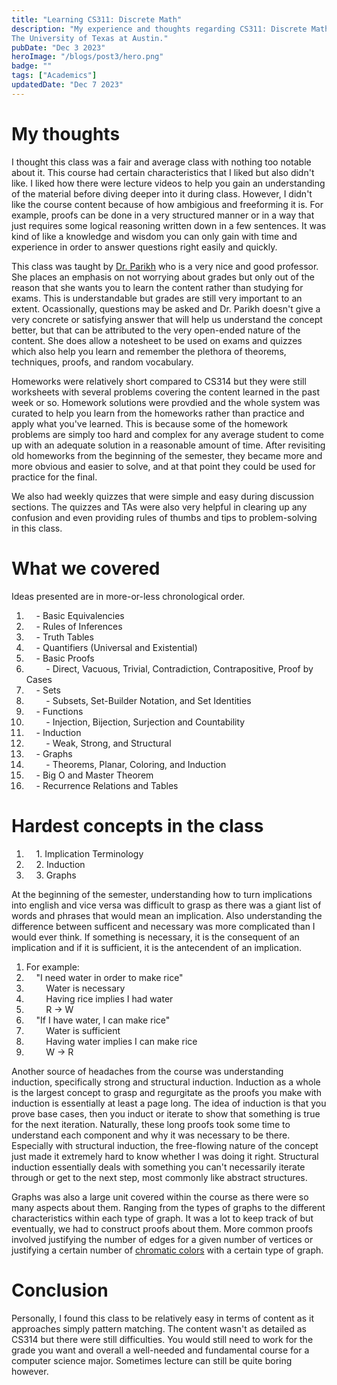 ```yaml
---
title: "Learning CS311: Discrete Math"
description: "My experience and thoughts regarding CS311: Discrete Math, taught at 
The University of Texas at Austin."
pubDate: "Dec 3 2023"
heroImage: "/blogs/post3/hero.png"
badge: ""
tags: ["Academics"]
updatedDate: "Dec 7 2023"
---
```

# My thoughts #
I thought this class was a fair and average class with nothing too notable about it.
This course had certain characteristics that I liked but also didn't like. I liked how
there were lecture videos to help you gain an understanding of the material before diving
deeper into it during class. However, I didn't like the course content because of how 
ambigious and freeforming it is. For example, proofs can be done in a very structured manner
or in a way that just requires some logical reasoning written down in a few sentences. It was
kind of like a knowledge and wisdom you can only gain with time and experience in order to
answer questions right easily and quickly.

This class was taught by <a target="_blank" href="https://www.cs.utexas.edu/people/faculty-researchers/devangi-parikh">Dr. Parikh</a>
who is a very nice and good professor. She places an emphasis on not worrying about grades but only out
of the reason that she wants you to learn the content rather than studying for exams. This is
understandable but grades are still very important to an extent. Ocassionally, questions
may be asked and Dr. Parikh doesn't give a very concrete or satisfying answer that will help us
understand the concept better, but that can be attributed to the very open-ended nature of the
content. She does allow a notesheet to be used on exams and quizzes which also help you learn
and remember the plethora of theorems, techniques, proofs, and random vocabulary. 

Homeworks were relatively short compared to CS314 but they were still worksheets with several
problems covering the content learned in the past week or so. Homework solutions were provdied
and the whole system was curated to help you learn from the homeworks rather than practice and
apply what you've learned. This is because some of the homework problems are simply too hard and
complex for any average student to come up with an adequate solution in a reasonable amount of time.
After revisiting old homeworks from the beginning of the semester, they became more and more
obvious and easier to solve, and at that point they could be used for practice for the final.

We also had weekly quizzes that were simple and easy during discussion sections. The quizzes and 
TAs were also very helpful in clearing up any confusion and even providing rules of thumbs and tips 
to problem-solving in this class.

# What we covered #
Ideas presented are in more-or-less chronological order.
1. &nbsp;&nbsp;&nbsp;&nbsp;- Basic Equivalencies
2. &nbsp;&nbsp;&nbsp;&nbsp;- Rules of Inferences
3. &nbsp;&nbsp;&nbsp;&nbsp;- Truth Tables
4. &nbsp;&nbsp;&nbsp;&nbsp;- Quantifiers (Universal and Existential)
5. &nbsp;&nbsp;&nbsp;&nbsp;- Basic Proofs
6. &nbsp;&nbsp;&nbsp;&nbsp;&nbsp;&nbsp;&nbsp;&nbsp;- Direct, Vacuous, Trivial, Contradiction, Contrapositive, Proof by Cases
7. &nbsp;&nbsp;&nbsp;&nbsp;- Sets 
8. &nbsp;&nbsp;&nbsp;&nbsp;&nbsp;&nbsp;&nbsp;&nbsp;- Subsets, Set-Builder Notation, and Set Identities
9. &nbsp;&nbsp;&nbsp;&nbsp;- Functions 
10. &nbsp;&nbsp;&nbsp;&nbsp;&nbsp;&nbsp;&nbsp;&nbsp;- Injection, Bijection, Surjection and Countability
11. &nbsp;&nbsp;&nbsp;&nbsp;- Induction 
12. &nbsp;&nbsp;&nbsp;&nbsp;&nbsp;&nbsp;&nbsp;&nbsp;- Weak, Strong, and Structural
13. &nbsp;&nbsp;&nbsp;&nbsp;- Graphs 
14. &nbsp;&nbsp;&nbsp;&nbsp;&nbsp;&nbsp;&nbsp;&nbsp;- Theorems, Planar, Coloring, and Induction
15. &nbsp;&nbsp;&nbsp;&nbsp;- Big O and Master Theorem
16. &nbsp;&nbsp;&nbsp;&nbsp;- Recurrence Relations and Tables

# Hardest concepts in the class #
1. &nbsp;&nbsp;&nbsp;&nbsp;1\. Implication Terminology
2. &nbsp;&nbsp;&nbsp;&nbsp;2\. Induction
3. &nbsp;&nbsp;&nbsp;&nbsp;3\. Graphs

At the beginning of the semester, understanding how to turn implications into english and vice versa was difficult
to grasp as there was a giant list of words and phrases that would mean an implication. Also understanding 
the difference between sufficent and necessary was more complicated than I would ever think. If something is necessary,
it is the consequent of an implication and if it is sufficient, it is the antecendent of an implication.  
1. For example:
2. &nbsp;&nbsp;&nbsp;&nbsp;"I need water in order to make rice"
3. &nbsp;&nbsp;&nbsp;&nbsp;&nbsp;&nbsp;&nbsp;&nbsp;Water is necessary
4. &nbsp;&nbsp;&nbsp;&nbsp;&nbsp;&nbsp;&nbsp;&nbsp;Having rice implies I had water
5. &nbsp;&nbsp;&nbsp;&nbsp;&nbsp;&nbsp;&nbsp;&nbsp;R -> W
6. &nbsp;&nbsp;&nbsp;&nbsp;"If I have water, I can make rice"
7. &nbsp;&nbsp;&nbsp;&nbsp;&nbsp;&nbsp;&nbsp;&nbsp;Water is sufficient
8. &nbsp;&nbsp;&nbsp;&nbsp;&nbsp;&nbsp;&nbsp;&nbsp;Having water implies I can make rice
9. &nbsp;&nbsp;&nbsp;&nbsp;&nbsp;&nbsp;&nbsp;&nbsp;W -> R

Another source of headaches from the course was understanding induction, specifically strong and structural induction.
Induction as a whole is the largest concept to grasp and regurgitate as the proofs you make with induction is 
essentially at least a page long. The idea of induction is that you prove base cases, then you induct or iterate to show that 
something is true for the next iteration. Naturally, these long proofs took some time to understand each component and 
why it was necessary to be there. Especially with structural induction, the free-flowing nature of the concept just made it
extremely hard to know whether I was doing it right. Structural induction essentially deals with something you can't 
necessarily iterate through or get to the next step, most commonly like abstract structures.

Graphs was also a large unit covered within the course as there were so many aspects about them. Ranging from the types
of graphs to the different characteristics within each type of graph. It was a lot to keep track of but eventually, we
had to construct proofs about them. More common proofs involved justifying the number of edges for a given number of 
vertices or justifying a certain number of <a target="_blank" href="https://en.wikipedia.org/wiki/Graph_coloring">chromatic colors</a> 
with a certain type of graph.

# Conclusion #  
Personally, I found this class to be relatively easy in terms of content as it approaches simply pattern matching.
The content wasn't as detailed as CS314 but there were still difficulties. You would still need to work for the
grade you want and overall a well-needed and fundamental course for a computer science major. Sometimes lecture
can still be quite boring however. 